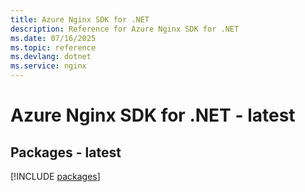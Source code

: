 ```yaml
---
title: Azure Nginx SDK for .NET
description: Reference for Azure Nginx SDK for .NET
ms.date: 07/16/2025
ms.topic: reference
ms.devlang: dotnet
ms.service: nginx
---
```

# Azure Nginx SDK for .NET - latest
## Packages - latest
[!INCLUDE [packages](nginx-index.md)]